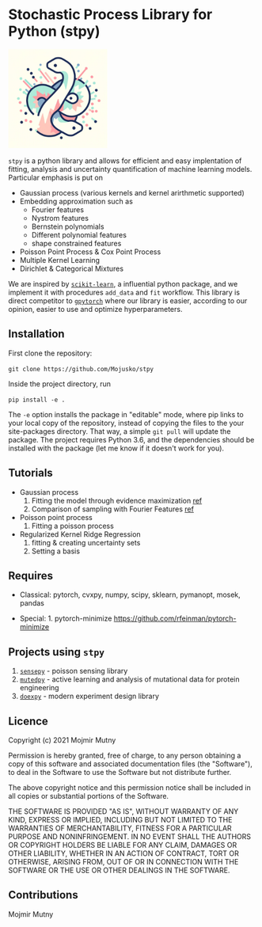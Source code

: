 # Stochastic Process Library for Python (stpy)

<img src="stpy.png" alt="Repository Icon" width="200">

`stpy` is a python library and allows for efficient and easy implentation of fitting, analysis and uncertainty quantification of machine learning models. Particular emphasis is put on 
- Gaussian process (various kernels and kernel arirthmetic supported)
- Embedding approximation such as
  - Fourier features
  - Nystrom features
  - Bernstein polynomials 
  - Different polynomial features
  - shape constrained features
- Poisson Point Process & Cox Point Process
- Multiple Kernel Learning
- Dirichlet & Categorical Mixtures

We are inspired by [`scikit-learn`](), a influential python package, and we implement it with procedures `add_data` and `fit` workflow. This library is direct competitor to [`gpytorch`](https://gpytorch.ai/) where our library is easier, according to our opinion, easier to use and optimize hyperparameters.

## Installation
First clone the repository:

`git clone https://github.com/Mojusko/stpy`

Inside the project directory, run

`pip install -e .`

The `-e` option installs the package in "editable" mode, where pip links to your local copy of the repository, instead of copying the files to the your site-packages directory. That way, a simple `git pull` will update the package.
The project requires Python 3.6, and the dependencies should be installed with the package (let me know if it doesn't work for you).

## Tutorials
  - Gaussian process
     1. Fitting the model through evidence maximization [ref](tutorials/model_selection_marginalized_likelihood.py.ipynb)
     2. Comparison of sampling with Fourier Features [ref](tutorials/fourier-features.ipynb) 
  - Poisson point process 
    1. Fitting a poisson process 
  - Regularized Kernel Ridge Regression
    1. fitting & creating uncertainty sets
    2. Setting a basis 
## Requires
  - Classical: pytorch, cvxpy, numpy, scipy, sklearn, pymanopt, mosek, pandas
  
  - Special: 
        1. pytorch-minimize <https://github.com/rfeinman/pytorch-minimize>
        
## Projects using `stpy`
1. [`sensepy`](https://github.com/Mojusko/sensepy) - poisson sensing library 
2. [`mutedpy`](https://github.com/Mojusko/mutedpy) - active learning and analysis of mutational data for protein engineering 
3. [`doexpy`](https://github.com/Mojusko/doexpy) - modern experiment design library

## Licence
Copyright (c) 2021 Mojmir Mutny

Permission is hereby granted, free of charge, to any person obtaining a copy
of this software and associated documentation files (the "Software"), to deal
in the Software to use the Software but not distribute further.

The above copyright notice and this permission notice shall be included in all
copies or substantial portions of the Software.

THE SOFTWARE IS PROVIDED "AS IS", WITHOUT WARRANTY OF ANY KIND, EXPRESS OR
IMPLIED, INCLUDING BUT NOT LIMITED TO THE WARRANTIES OF MERCHANTABILITY,
FITNESS FOR A PARTICULAR PURPOSE AND NONINFRINGEMENT. IN NO EVENT SHALL THE
AUTHORS OR COPYRIGHT HOLDERS BE LIABLE FOR ANY CLAIM, DAMAGES OR OTHER
LIABILITY, WHETHER IN AN ACTION OF CONTRACT, TORT OR OTHERWISE, ARISING FROM,
OUT OF OR IN CONNECTION WITH THE SOFTWARE OR THE USE OR OTHER DEALINGS IN THE
SOFTWARE.


## Contributions
Mojmir Mutny
